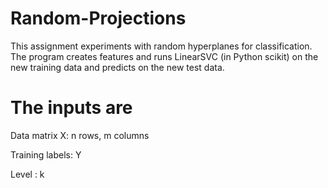 # Random-Projections

This assignment experiments with random hyperplanes for classification. 
The program creates features and runs LinearSVC (in Python scikit) on the new training data and predicts on the new test data.

# The inputs are

Data matrix X: n rows, m columns

Training labels: Y

Level : k


